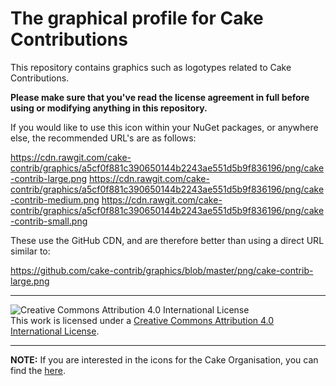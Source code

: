 # The graphical profile for Cake Contributions

This repository contains graphics such as logotypes related to Cake Contributions.

**Please make sure that you've read the license agreement in full before using or modifying anything in this repository.**

If you would like to use this icon within your NuGet packages, or anywhere else, the recommended URL's are as follows:

https://cdn.rawgit.com/cake-contrib/graphics/a5cf0f881c390650144b2243ae551d5b9f836196/png/cake-contrib-large.png
https://cdn.rawgit.com/cake-contrib/graphics/a5cf0f881c390650144b2243ae551d5b9f836196/png/cake-contrib-medium.png
https://cdn.rawgit.com/cake-contrib/graphics/a5cf0f881c390650144b2243ae551d5b9f836196/png/cake-contrib-small.png

These use the GitHub CDN, and are therefore better than using a direct URL similar to:

https://github.com/cake-contrib/graphics/blob/master/png/cake-contrib-large.png

---

![Creative Commons Attribution 4.0 International License](https://i.creativecommons.org/l/by/4.0/88x31.png)  
This work is licensed under a [Creative Commons Attribution 4.0 International License](http://creativecommons.org/licenses/by/4.0/).

---

**NOTE:** If you are interested in the icons for the Cake Organisation, you can find the [here](https://github.com/cake-build/graphics).
